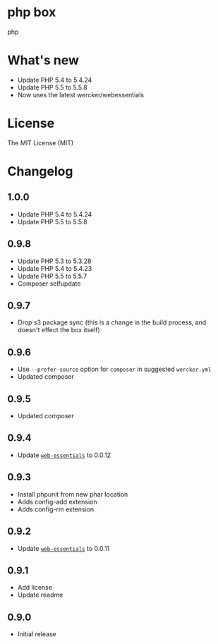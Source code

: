 # php box

php

# What's new

- Update PHP 5.4 to 5.4.24
- Update PHP 5.5 to 5.5.8
- Now uses the latest wercker/webessentials

# License

The MIT License (MIT)

# Changelog

## 1.0.0
- Update PHP 5.4 to 5.4.24
- Update PHP 5.5 to 5.5.8

## 0.9.8

- Update PHP 5.3 to 5.3.28
- Update PHP 5.4 to 5.4.23
- Update PHP 5.5 to 5.5.7
- Composer selfupdate

## 0.9.7

- Drop s3 package sync (this is a change in the build process, and doesn't effect the box itself)

## 0.9.6

- Use `--prefer-source` option for `composer` in suggested `wercker.yml`
- Updated composer

## 0.9.5

- Updated composer

## 0.9.4

- Update [`web-essentials`](https://app.wercker.com/#applications/51ab0c42df8960ba45003fd9/tab/details) to 0.0.12

## 0.9.3

- Install phpunit from new phar location
- Adds config-add extension
- Adds config-rm extension

## 0.9.2

- Update [`web-essentials`](https://app.wercker.com/#applications/51ab0c42df8960ba45003fd9/tab/details) to 0.0.11

## 0.9.1

- Add license
- Update readme

## 0.9.0

- Initial release
